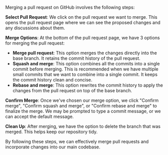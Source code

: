 Merging a pull request on GitHub involves the following steps:

**Select Pull Request**: We click on the pull request we want to merge. This opens the pull request page where we can see the proposed changes and any discussions about them.

**Merge Options**: At the bottom of the pull request page, we have 3 options for merging the pull request:

- **Merge pull request**: This option merges the changes directly into the base branch. It retains the commit history of the pull request.
- **Squash and merge**: This option combines all the commits into a single commit before merging. This is recommended when we have multiple small commits that we want to combine into a single commit. It keeps the commit history clean and concise.
- **Rebase and merge**: This option rewrites the commit history to apply the changes from the pull request on top of the base branch.

**Confirm Merge**: Once we've chosen our merge option, we click "Confirm merge", "Confirm squash and merge", or "Confirm rebase and merge" to finalize the merge. We may be prompted to type a commit message, or we can accept the default message.

**Clean Up**: After merging, we have the option to delete the branch that was merged. This helps keep our repository tidy.

By following these steps, we can effectively merge pull requests and incorporate changes into our main codebase.
